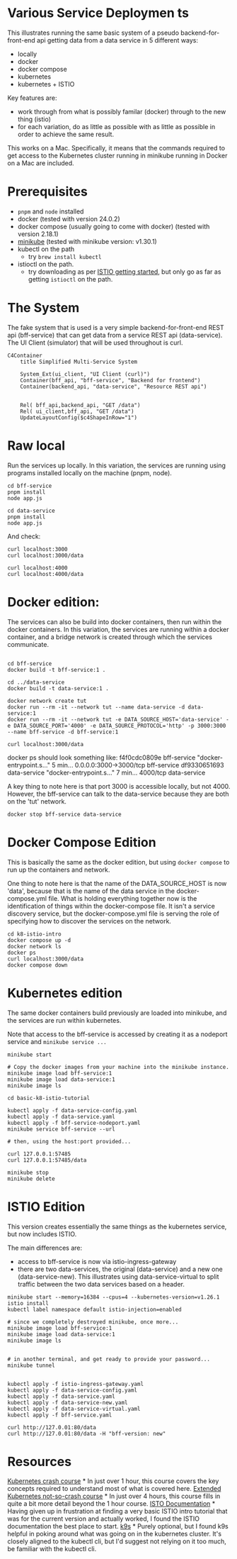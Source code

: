 # Various Service Deploymen ts

This illustrates running the same basic system of a pseudo backend-for-front-end api getting data from a data service in 5 different ways:

* locally
* docker
* docker compose
* kubernetes
* kubernetes + ISTIO

Key features are:
* work through from what is possibly familar (docker) through to the new thing (istio)
* for each variation, do as little as possible with as little as possible in order to achieve the same result.

This works on a Mac. Specifically, it means that the commands required to get access to the Kubernetes cluster running in minikube running in Docker on a Mac are included.

# Prerequisites

* `pnpm` and `node` installed
* docker (tested with version 24.0.2)
* docker compose (usually going to come with docker) (tested with version 2.18.1)
* [minikube](https://minikube.sigs.k8s.io/docs/start/) (tested with minikube version: v1.30.1)
* kubectl on the path
    * try `brew install kubectl`
* istioctl on the path.
    * try downloading as per [ISTIO getting started](https://istio.io/latest/docs/setup/getting-started/), but only go as far as getting `istioctl` on the path.


# The System

The fake system that is used is a very simple backend-for-front-end REST api (bff-service) that can get data from a service REST api (data-service). The UI Client (simulator) that will be used throughout is curl.

```mermaid
C4Container
    title Simplified Multi-Service System

    System_Ext(ui_client, "UI Client (curl)")
    Container(bff_api, "bff-service", "Backend for frontend")
    Container(backend_api, "data-service", "Resource REST api")
 
 
    Rel( bff_api,backend_api, "GET /data")    
    Rel( ui_client,bff_api, "GET /data")
    UpdateLayoutConfig($c4ShapeInRow="1")
```

# Raw local

Run the services up locally. In this variation, the services are running using programs installed locally on the machine (pnpm, node).

```
cd bff-service
pnpm install
node app.js
```

```
cd data-service
pnpm install
node app.js
```

And check:
```
curl localhost:3000
curl localhost:3000/data

curl localhost:4000
curl localhost:4000/data
```

# Docker edition:

The services can also be build into docker containers, then run within the docker containers. In this variation, the services are running within a docker container, and a bridge network is created through which the services communicate.

```

cd bff-service
docker build -t bff-service:1 .

cd ../data-service
docker build -t data-service:1 .

docker network create tut
docker run --rm -it --network tut --name data-service -d data-service:1
docker run --rm -it --network tut -e DATA_SOURCE_HOST='data-service' -e DATA_SOURCE_PORT='4000' -e DATA_SOURCE_PROTOCOL='http' -p 3000:3000 --name bff-service -d bff-service:1

curl localhost:3000/data
```

docker ps should look something like:
f4f0cdc0809e   bff-service   "docker-entrypoint.s…"   5 min...         0.0.0.0:3000->3000/tcp          bff-service
df9330651693   data-service  "docker-entrypoint.s…"   7 min...         4000/tcp                        data-service

A key thing to note here is that port 3000 is accessible locally, but not 4000.
However, the bff-service can talk to the data-service because they are both on the 'tut' network.

```
docker stop bff-service data-service
```

# Docker Compose Edition

This is basically the same as the docker edition, but using `docker compose` to run up the containers and network.

One thing to note here is that the name of the DATA_SOURCE_HOST is now 'data', because that is the name of the data service in the docker-compose.yml file. What is holding everything together now is the identification of things within the docker-compose file. It isn't a service discovery service, but the docker-compose.yml file is serving the role of specifying how to discover the services on the network.

```
cd k8-istio-intro
docker compose up -d
docker network ls
docker ps
curl localhost:3000/data
docker compose down
```

# Kubernetes edition

The same docker containers build previously are loaded into minikube, and the services are run within kubernetes.

Note that access to the bff-service is accessed by creating it as a nodeport service and `minikube service ...`

```
minikube start 

# Copy the docker images from your machine into the minikube instance.
minikube image load bff-service:1
minikube image load data-service:1
minikube image ls

cd basic-k8-istio-tutorial

kubectl apply -f data-service-config.yaml
kubectl apply -f data-service.yaml
kubectl apply -f bff-service-nodeport.yaml
minikube service bff-service --url

# then, using the host:port provided...

curl 127.0.0.1:57485
curl 127.0.0.1:57485/data

minikube stop
minikube delete
```

# ISTIO Edition

This version creates essentially the same things as the kubernetes service, but now includes ISTIO.

The main differences are:
* access to bff-service is now via istio-ingress-gateway
* there are two data-services, the original (data-service) and a new one (data-service-new). This illustrates using data-service-virtual to split traffic between the two data services based on a header.

```
minikube start --memory=16384 --cpus=4 --kubernetes-version=v1.26.1
istio install
kubectl label namespace default istio-injection=enabled

# since we completely destroyed minikube, once more...
minikube image load bff-service:1
minikube image load data-service:1
minikube image ls


# in another terminal, and get ready to provide your password...
minikube tunnel


kubectl apply -f istio-ingress-gateway.yaml
kubectl apply -f data-service-config.yaml
kubectl apply -f data-service.yaml
kubectl apply -f data-service-new.yaml
kubectl apply -f data-service-virtual.yaml
kubectl apply -f bff-service.yaml

curl http://127.0.01:80/data
curl http://127.0.01:80/data -H "bff-version: new"
```

# Resources
[Kubernetes crash course](https://www.youtube.com/watch?v=s_o8dwzRlu4)
    * In just over 1 hour, this course covers the key concepts required to understand most of what is covered here.
[Extended Kubernetes not-so-crash course](https://www.youtube.com/watch?v=X48VuDVv0do)
    * In just over 4 hours, this course fills in quite a bit more detail beyond the 1 hour course.
[ISTO Documentation](https://istio.io/latest/)
    * Having given up in frustration at finding a very basic ISTIO intro tutorial that was for the current version and actually worked, I found the ISTIO documentation the best place to start.
[k9s](https://k9scli.io/)
    * Purely optional, but I found k9s helpful in poking around what was going on in the kubernetes cluster. It's closely aligned to the kubectl cli, but I'd suggest not relying on it too much, be familiar with the kubectl cli.


